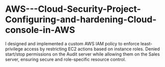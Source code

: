# AWS---Cloud-Security-Project-Configuring-and-hardening-Cloud-console-in-AWS
I designed and implemented a custom AWS IAM policy to enforce least-privilege access by restricting EC2 actions based on instance roles. Denied start/stop permissions on the Audit server while allowing them on the Sales server, ensuring secure and role-specific resource control.
